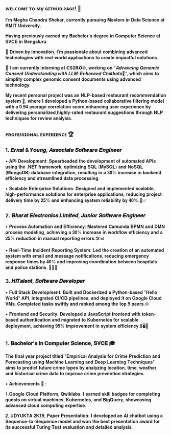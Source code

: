 ### ᴡᴇʟᴄᴏᴍᴇ ᴛᴏ ᴍy ɢɪᴛʜᴜʙ ᴩᴀɢᴇ! 👋

𝐈'𝐦 𝐌𝐞𝐠𝐡𝐚 𝐂𝐡𝐚𝐧𝐝𝐫𝐚 𝐒𝐡𝐞𝐤𝐚𝐫, 𝐜𝐮𝐫𝐫𝐞𝐧𝐭𝐥𝐲 𝐩𝐮𝐫𝐬𝐮𝐢𝐧𝐠 𝐌𝐚𝐬𝐭𝐞𝐫𝐬 𝐢𝐧 𝐃𝐚𝐭𝐚 𝐒𝐜𝐢𝐞𝐧𝐜𝐞 𝐚𝐭 𝐑𝐌𝐈𝐓 𝐔𝐧𝐢𝐯𝐞𝐫𝐬𝐢𝐭𝐲. 

𝐇𝐚𝐯𝐢𝐧𝐠 𝐩𝐫𝐞𝐯𝐢𝐨𝐮𝐬𝐥𝐲 𝐞𝐚𝐫𝐧𝐞𝐝 𝐦𝐲 𝐁𝐚𝐜𝐡𝐞𝐥𝐨𝐫'𝐬 𝐝𝐞𝐠𝐫𝐞𝐞 𝐢𝐧 𝐂𝐨𝐦𝐩𝐮𝐭𝐞𝐫 𝐒𝐜𝐢𝐞𝐧𝐜𝐞 𝐚𝐭 𝐒𝐕𝐂𝐄 𝐢𝐧 𝐁𝐞𝐧𝐠𝐚𝐥𝐮𝐫𝐮. 

🚀 𝐃𝐫𝐢𝐯𝐞𝐧 𝐛𝐲 𝐢𝐧𝐧𝐨𝐯𝐚𝐭𝐢𝐨𝐧, 𝐈’𝐦 𝐩𝐚𝐬𝐬𝐢𝐨𝐧𝐚𝐭𝐞 𝐚𝐛𝐨𝐮𝐭 𝐜𝐨𝐦𝐛𝐢𝐧𝐢𝐧𝐠 𝐚𝐝𝐯𝐚𝐧𝐜𝐞𝐝 𝐭𝐞𝐜𝐡𝐧𝐨𝐥𝐨𝐠𝐢𝐞𝐬 𝐰𝐢𝐭𝐡 𝐫𝐞𝐚𝐥-𝐰𝐨𝐫𝐥𝐝 𝐚𝐩𝐩𝐥𝐢𝐜𝐚𝐭𝐢𝐨𝐧𝐬 𝐭𝐨 𝐜𝐫𝐞𝐚𝐭𝐞 𝐢𝐦𝐩𝐚𝐜𝐭𝐟𝐮𝐥 𝐬𝐨𝐥𝐮𝐭𝐢𝐨𝐧𝐬. 

🎯 𝐈 𝐚𝐦 𝐜𝐮𝐫𝐫𝐞𝐧𝐭𝐥𝐲 𝐢𝐧𝐭𝐞𝐫𝐧𝐢𝐧𝐠 𝐚𝐭 𝗖𝗦𝗜𝗥𝗢🌐, 𝐰𝐨𝐫𝐤𝐢𝐧𝐠 𝐨𝐧 "𝑨𝒅𝒗𝒂𝒏𝒄𝒊𝒏𝒈 𝑮𝒆𝒏𝒐𝒎𝒊𝒄 𝑪𝒐𝒏𝒔𝒆𝒏𝒕 𝑼𝒏𝒅𝒆𝒓𝒔𝒕𝒂𝒏𝒅𝒊𝒏𝒈 𝒘𝒊𝒕𝒉 𝑳𝑳𝑴-𝑬𝒏𝒉𝒂𝒏𝒄𝒆𝒅 𝑪𝒉𝒂𝒕𝒃𝒐𝒕𝒔🤖",  𝐰𝐡𝐢𝐜𝐡 𝐚𝐢𝐦𝐬 𝐭𝐨 𝐬𝐢𝐦𝐩𝐥𝐢𝐟𝐲 𝐜𝐨𝐦𝐩𝐥𝐞𝐱 𝐠𝐞𝐧𝐨𝐦𝐢𝐜 𝐜𝐨𝐧𝐬𝐞𝐧𝐭 𝐝𝐨𝐜𝐮𝐦𝐞𝐧𝐭𝐬 𝐮𝐬𝐢𝐧𝐠 𝐚𝐝𝐯𝐚𝐧𝐜𝐞𝐝 𝐭𝐞𝐜𝐡𝐧𝐨𝐥𝐨𝐠𝐲.

𝐌𝐲 𝐫𝐞𝐜𝐞𝐧𝐭 𝐩𝐞𝐫𝐬𝐨𝐧𝐚𝐥 𝐩𝐫𝐨𝐣𝐞𝐜𝐭 𝐰𝐚𝐬 𝐚𝐧 𝐍𝐋𝐏-𝐛𝐚𝐬𝐞𝐝 𝐫𝐞𝐬𝐭𝐚𝐮𝐫𝐚𝐧𝐭 𝐫𝐞𝐜𝐨𝐦𝐦𝐞𝐧𝐝𝐚𝐭𝐢𝐨𝐧 𝐬𝐲𝐬𝐭𝐞𝐦 🌮, 𝐰𝐡𝐞𝐫𝐞 𝐈 𝐝𝐞𝐯𝐞𝐥𝐨𝐩𝐞𝐝 𝐚 𝐏𝐲𝐭𝐡𝐨𝐧-𝐛𝐚𝐬𝐞𝐝 𝐜𝐨𝐥𝐥𝐚𝐛𝐨𝐫𝐚𝐭𝐢𝐯𝐞 𝐟𝐢𝐥𝐭𝐞𝐫𝐢𝐧𝐠 𝐦𝐨𝐝𝐞𝐥 𝐰𝐢𝐭𝐡 𝐚 𝟎.𝟗𝟒 𝐚𝐯𝐞𝐫𝐚𝐠𝐞 𝐜𝐨𝐫𝐫𝐞𝐥𝐚𝐭𝐢𝐨𝐧 𝐬𝐜𝐨𝐫𝐞,𝐞𝐧𝐡𝐚𝐧𝐜𝐢𝐧𝐠 𝐮𝐬𝐞𝐫 𝐞𝐱𝐩𝐞𝐫𝐢𝐞𝐧𝐜𝐞 𝐛𝐲 𝐝𝐞𝐥𝐢𝐯𝐞𝐫𝐢𝐧𝐠 𝐩𝐞𝐫𝐬𝐨𝐧𝐚𝐥𝐢𝐳𝐞𝐝,𝐡𝐢𝐠𝐡𝐥𝐲-𝐫𝐚𝐭𝐞𝐝 𝐫𝐞𝐬𝐭𝐚𝐮𝐫𝐚𝐧𝐭 𝐬𝐮𝐠𝐠𝐞𝐬𝐭𝐢𝐨𝐧𝐬 𝐭𝐡𝐫𝐨𝐮𝐠𝐡 𝐍𝐋𝐏 𝐭𝐞𝐜𝐡𝐧𝐢𝐪𝐮𝐞𝐬 𝐟𝐨𝐫 𝐫𝐞𝐯𝐢𝐞𝐰 𝐚𝐧𝐚𝐥𝐲𝐬𝐢𝐬.

##

### ᴩʀᴏꜰᴇꜱꜱɪᴏɴᴀʟ ᴇxᴩᴇʀɪᴇɴᴄᴇ 🏆

### 1. 𝑬𝒓𝒏𝒔𝒕 & 𝒀𝒐𝒖𝒏𝒈, 𝑨𝒔𝒔𝒐𝒄𝒊𝒂𝒕𝒆 𝑺𝒐𝒇𝒕𝒘𝒂𝒓𝒆 𝑬𝒏𝒈𝒊𝒏𝒆𝒆𝒓
   
• 𝐀𝐏𝐈 𝐃𝐞𝐯𝐞𝐥𝐨𝐩𝐦𝐞𝐧𝐭: 𝐒𝐩𝐞𝐚𝐫𝐡𝐞𝐚𝐝𝐞𝐝 𝐭𝐡𝐞 𝐝𝐞𝐯𝐞𝐥𝐨𝐩𝐦𝐞𝐧𝐭 𝐨𝐟 𝐚𝐮𝐭𝐨𝐦𝐚𝐭𝐞𝐝 𝐀𝐏𝐈𝐬 𝐮𝐬𝐢𝐧𝐠 𝐭𝐡𝐞 .𝐍𝐄𝐓 𝐟𝐫𝐚𝐦𝐞𝐰𝐨𝐫𝐤, 𝐨𝐩𝐭𝐢𝐦𝐢𝐳𝐢𝐧𝐠 𝐒𝐐𝐋 (𝐌𝐲𝐒𝐐𝐋) 𝐚𝐧𝐝 𝐍𝐨𝐒𝐐𝐋 (𝐌𝐨𝐧𝐠𝐨𝐃𝐁) 𝐝𝐚𝐭𝐚𝐛𝐚𝐬𝐞 𝐢𝐧𝐭𝐞𝐠𝐫𝐚𝐭𝐢𝐨𝐧, 𝐫𝐞𝐬𝐮𝐥𝐭𝐢𝐧𝐠 𝐢𝐧 𝐚 𝟑𝟎% 𝐢𝐧𝐜𝐫𝐞𝐚𝐬𝐞 𝐢𝐧 𝐛𝐚𝐜𝐤𝐞𝐧𝐝 𝐞𝐟𝐟𝐢𝐜𝐢𝐞𝐧𝐜𝐲 𝐚𝐧𝐝 𝐬𝐭𝐫𝐞𝐚𝐦𝐥𝐢𝐧𝐞𝐝 𝐝𝐚𝐭𝐚 𝐩𝐫𝐨𝐜𝐞𝐬𝐬𝐢𝐧𝐠. 

• 𝐒𝐜𝐚𝐥𝐚𝐛𝐥𝐞 𝐄𝐧𝐭𝐞𝐫𝐩𝐫𝐢𝐬𝐞 𝐒𝐨𝐥𝐮𝐭𝐢𝐨𝐧𝐬: 𝐃𝐞𝐬𝐢𝐠𝐧𝐞𝐝 𝐚𝐧𝐝 𝐢𝐦𝐩𝐥𝐞𝐦𝐞𝐧𝐭𝐞𝐝 𝐬𝐜𝐚𝐥𝐚𝐛𝐥𝐞, 𝐡𝐢𝐠𝐡-𝐩𝐞𝐫𝐟𝐨𝐫𝐦𝐚𝐧𝐜𝐞 𝐬𝐨𝐥𝐮𝐭𝐢𝐨𝐧𝐬 𝐟𝐨𝐫 𝐞𝐧𝐭𝐞𝐫𝐩𝐫𝐢𝐬𝐞 𝐚𝐩𝐩𝐥𝐢𝐜𝐚𝐭𝐢𝐨𝐧𝐬, 𝐫𝐞𝐝𝐮𝐜𝐢𝐧𝐠 𝐩𝐫𝐨𝐣𝐞𝐜𝐭 𝐝𝐞𝐥𝐢𝐯𝐞𝐫𝐲 𝐭𝐢𝐦𝐞 𝐛𝐲 𝟐𝟓% 𝐚𝐧𝐝 𝐞𝐧𝐡𝐚𝐧𝐜𝐢𝐧𝐠 𝐬𝐲𝐬𝐭𝐞𝐦 𝐫𝐞𝐥𝐢𝐚𝐛𝐢𝐥𝐢𝐭𝐲 𝐛𝐲 𝟒𝟎%.🔧📈

### 2. 𝑩𝒉𝒂𝒓𝒂𝒕 𝑬𝒍𝒆𝒄𝒕𝒓𝒐𝒏𝒊𝒄𝒔 𝑳𝒊𝒎𝒊𝒕𝒆𝒅, 𝑱𝒖𝒏𝒊𝒐𝒓 𝑺𝒐𝒇𝒕𝒘𝒂𝒓𝒆 𝑬𝒏𝒈𝒊𝒏𝒆𝒆𝒓
   
• 𝐏𝐫𝐨𝐜𝐞𝐬𝐬 𝐀𝐮𝐭𝐨𝐦𝐚𝐭𝐢𝐨𝐧 𝐚𝐧𝐝 𝐄𝐟𝐟𝐢𝐜𝐢𝐞𝐧𝐜𝐲: 𝐌𝐚𝐬𝐭𝐞𝐫𝐞𝐝 𝐂𝐚𝐦𝐮𝐧𝐝𝐚 𝐁𝐏𝐌𝐍 𝐚𝐧𝐝 𝐃𝐌𝐍 𝐩𝐫𝐨𝐜𝐞𝐬𝐬 𝐦𝐨𝐝𝐞𝐥𝐢𝐧𝐠, 𝐚𝐜𝐡𝐢𝐞𝐯𝐢𝐧𝐠 𝐚 𝟑𝟎% 𝐢𝐧𝐜𝐫𝐞𝐚𝐬𝐞 𝐢𝐧 𝐰𝐨𝐫𝐤𝐟𝐥𝐨𝐰 𝐞𝐟𝐟𝐢𝐜𝐢𝐞𝐧𝐜𝐲 𝐚𝐧𝐝 𝐚 𝟐𝟓% 𝐫𝐞𝐝𝐮𝐜𝐭𝐢𝐨𝐧 𝐢𝐧 𝐦𝐚𝐧𝐮𝐚𝐥 𝐫𝐞𝐩𝐨𝐫𝐭𝐢𝐧𝐠 𝐞𝐫𝐫𝐨𝐫𝐬.🛠️📊 

• 𝐑𝐞𝐚𝐥-𝐓𝐢𝐦𝐞 𝐈𝐧𝐜𝐢𝐝𝐞𝐧𝐭 𝐑𝐞𝐩𝐨𝐫𝐭𝐢𝐧𝐠 𝐒𝐲𝐬𝐭𝐞𝐦: 𝐋𝐞𝐝 𝐭𝐡𝐞 𝐜𝐫𝐞𝐚𝐭𝐢𝐨𝐧 𝐨𝐟 𝐚𝐧 𝐚𝐮𝐭𝐨𝐦𝐚𝐭𝐞𝐝 𝐬𝐲𝐬𝐭𝐞𝐦 𝐰𝐢𝐭𝐡 𝐞𝐦𝐚𝐢𝐥 𝐚𝐧𝐝 𝐦𝐞𝐬𝐬𝐚𝐠𝐞 𝐧𝐨𝐭𝐢𝐟𝐢𝐜𝐚𝐭𝐢𝐨𝐧𝐬, 𝐫𝐞𝐝𝐮𝐜𝐢𝐧𝐠 𝐞𝐦𝐞𝐫𝐠𝐞𝐧𝐜𝐲 𝐫𝐞𝐬𝐩𝐨𝐧𝐬𝐞 𝐭𝐢𝐦𝐞𝐬 𝐛𝐲 𝟒𝟎% 𝐚𝐧𝐝 𝐢𝐦𝐩𝐫𝐨𝐯𝐢𝐧𝐠 𝐜𝐨𝐨𝐫𝐝𝐢𝐧𝐚𝐭𝐢𝐨𝐧 𝐛𝐞𝐭𝐰𝐞𝐞𝐧 𝐡𝐨𝐬𝐩𝐢𝐭𝐚𝐥𝐬 𝐚𝐧𝐝 𝐩𝐨𝐥𝐢𝐜𝐞 𝐬𝐭𝐚𝐭𝐢𝐨𝐧𝐬. 📧🚨🏥
  
### 3. 𝑯𝒊𝑻𝒂𝒍𝒆𝒏𝒕, 𝑺𝒐𝒇𝒕𝒘𝒂𝒓𝒆 𝑫𝒆𝒗𝒆𝒍𝒐𝒑𝒆𝒓
   
• 𝐅𝐮𝐥𝐥 𝐒𝐭𝐚𝐜𝐤 𝐃𝐞𝐯𝐞𝐥𝐨𝐩𝐦𝐞𝐧𝐭: 𝐁𝐮𝐢𝐥𝐭 𝐚𝐧𝐝 𝐃𝐨𝐜𝐤𝐞𝐫𝐢𝐳𝐞𝐝 𝐚 𝐏𝐲𝐭𝐡𝐨𝐧-𝐛𝐚𝐬𝐞𝐝 "𝐇𝐞𝐥𝐥𝐨 𝐖𝐨𝐫𝐥𝐝" 𝐀𝐏𝐈, 𝐢𝐧𝐭𝐞𝐠𝐫𝐚𝐭𝐞𝐝 𝐂𝐈/𝐂𝐃 𝐩𝐢𝐩𝐞𝐥𝐢𝐧𝐞𝐬, 𝐚𝐧𝐝 𝐝𝐞𝐩𝐥𝐨𝐲𝐞𝐝 𝐢𝐭 𝐨𝐧 𝐆𝐨𝐨𝐠𝐥𝐞 𝐂𝐥𝐨𝐮𝐝 𝐕𝐌𝐬. 𝐂𝐨𝐦𝐩𝐥𝐞𝐭𝐞𝐝 𝐭𝐚𝐬𝐤𝐬 𝐬𝐰𝐢𝐟𝐭𝐥𝐲 𝐚𝐧𝐝 𝐫𝐚𝐧𝐤𝐞𝐝 𝐚𝐦𝐨𝐧𝐠 𝐭𝐡𝐞 𝐭𝐨𝐩 𝟓 𝐩𝐞𝐞𝐫𝐬.⚙️

• 𝐅𝐫𝐨𝐧𝐭𝐞𝐧𝐝 𝐚𝐧𝐝 𝐒𝐞𝐜𝐮𝐫𝐢𝐭𝐲: 𝐃𝐞𝐯𝐞𝐥𝐨𝐩𝐞𝐝 𝐚 𝐉𝐚𝐯𝐚𝐒𝐜𝐫𝐢𝐩𝐭 𝐟𝐫𝐨𝐧𝐭𝐞𝐧𝐝 𝐰𝐢𝐭𝐡 𝐭𝐨𝐤𝐞𝐧-𝐛𝐚𝐬𝐞𝐝 𝐚𝐮𝐭𝐡𝐞𝐧𝐭𝐢𝐜𝐚𝐭𝐢𝐨𝐧 𝐚𝐧𝐝 𝐦𝐢𝐠𝐫𝐚𝐭𝐞𝐝 𝐭𝐨 𝐊𝐮𝐛𝐞𝐫𝐧𝐞𝐭𝐞𝐬 𝐟𝐨𝐫 𝐬𝐜𝐚𝐥𝐚𝐛𝐥𝐞 𝐝𝐞𝐩𝐥𝐨𝐲𝐦𝐞𝐧𝐭, 𝐚𝐜𝐡𝐢𝐞𝐯𝐢𝐧𝐠 𝟗𝟓% 𝐢𝐦𝐩𝐫𝐨𝐯𝐞𝐦𝐞𝐧𝐭 𝐢𝐧 𝐬𝐲𝐬𝐭𝐞𝐦 𝐞𝐟𝐟𝐢𝐜𝐢𝐞𝐧𝐜𝐲.🔒🖥️🎯

##

 ### 1. 𝐁𝐚𝐜𝐡𝐞𝐥𝐨𝐫’𝐬 𝐢𝐧 𝐂𝐨𝐦𝐩𝐮𝐭𝐞𝐫 𝐒𝐜𝐢𝐞𝐧𝐜𝐞, 𝐒𝐕𝐂𝐄 🎓

𝐓𝐡𝐞 𝐟𝐢𝐧𝐚𝐥 𝐲𝐞𝐚𝐫 𝐩𝐫𝐨𝐣𝐞𝐜𝐭 𝐭𝐢𝐭𝐥𝐞𝐝 "𝐄𝐦𝐩𝐢𝐫𝐢𝐜𝐚𝐥 𝐀𝐧𝐚𝐥𝐲𝐬𝐢𝐬 𝐟𝐨𝐫 𝐂𝐫𝐢𝐦𝐞 𝐏𝐫𝐞𝐝𝐢𝐜𝐭𝐢𝐨𝐧 𝐚𝐧𝐝 𝐅𝐨𝐫𝐞𝐜𝐚𝐬𝐭𝐢𝐧𝐠 𝐮𝐬𝐢𝐧𝐠 𝐌𝐚𝐜𝐡𝐢𝐧𝐞 𝐋𝐞𝐚𝐫𝐧𝐢𝐧𝐠 𝐚𝐧𝐝 𝐃𝐞𝐞𝐩 𝐋𝐞𝐚𝐫𝐧𝐢𝐧𝐠 𝐓𝐞𝐜𝐡𝐧𝐢𝐪𝐮𝐞𝐬" 𝐚𝐢𝐦𝐬 𝐭𝐨 𝐩𝐫𝐞𝐝𝐢𝐜𝐭 𝐟𝐮𝐭𝐮𝐫𝐞 𝐜𝐫𝐢𝐦𝐞 𝐭𝐲𝐩𝐞𝐬 𝐛𝐲 𝐚𝐧𝐚𝐥𝐲𝐳𝐢𝐧𝐠 𝐥𝐨𝐜𝐚𝐭𝐢𝐨𝐧, 𝐭𝐢𝐦𝐞, 𝐰𝐞𝐚𝐭𝐡𝐞𝐫, 𝐚𝐧𝐝 𝐡𝐢𝐬𝐭𝐨𝐫𝐢𝐜𝐚𝐥 𝐜𝐫𝐢𝐦𝐞 𝐝𝐚𝐭𝐚 𝐭𝐨 𝐢𝐦𝐩𝐫𝐨𝐯𝐞 𝐜𝐫𝐢𝐦𝐞 𝐩𝐫𝐞𝐯𝐞𝐧𝐭𝐢𝐨𝐧 𝐬𝐭𝐫𝐚𝐭𝐞𝐠𝐢𝐞𝐬. 

• 𝐀𝐜𝐡𝐢𝐞𝐯𝐞𝐦𝐞𝐧𝐭𝐬 🏅 :

𝟏.𝐆𝐨𝐨𝐠𝐥𝐞 𝐂𝐥𝐨𝐮𝐝 𝐏𝐥𝐚𝐭𝐟𝐨𝐫𝐦, 𝐐𝐰𝐢𝐤𝐥𝐚𝐛𝐬: 𝐈 𝐞𝐚𝐫𝐧𝐞𝐝 𝐬𝐤𝐢𝐥𝐥 𝐛𝐚𝐝𝐠𝐞𝐬 𝐟𝐨𝐫 𝐜𝐨𝐦𝐩𝐥𝐞𝐭𝐢𝐧𝐠 𝐪𝐮𝐞𝐬𝐭𝐬 𝐨𝐧 𝐯𝐢𝐫𝐭𝐮𝐚𝐥 𝐦𝐚𝐜𝐡𝐢𝐧𝐞𝐬, 𝐊𝐮𝐛𝐞𝐫𝐧𝐞𝐭𝐞𝐬, 𝐚𝐧𝐝 𝐁𝐢𝐠𝐐𝐮𝐞𝐫𝐲, 𝐬𝐡𝐨𝐰𝐜𝐚𝐬𝐢𝐧𝐠 𝐚𝐝𝐯𝐚𝐧𝐜𝐞𝐝 𝐜𝐥𝐨𝐮𝐝 𝐜𝐨𝐦𝐩𝐮𝐭𝐢𝐧𝐠 𝐞𝐱𝐩𝐞𝐫𝐭𝐢𝐬𝐞.

𝟐. 𝐔𝐃𝐘𝐔𝐊𝐓𝐀 𝟐𝐊𝟏𝟗, 𝐏𝐚𝐩𝐞𝐫 𝐏𝐫𝐞𝐬𝐞𝐧𝐭𝐚𝐭𝐢𝐨𝐧: 𝐈 𝐝𝐞𝐯𝐞𝐥𝐨𝐩𝐞𝐝 𝐚𝐧 𝐀𝐈 𝐜𝐡𝐚𝐭𝐛𝐨𝐭 𝐮𝐬𝐢𝐧𝐠 𝐚 𝐒𝐞𝐪𝐮𝐞𝐧𝐜𝐞-𝐭𝐨-𝐒𝐞𝐪𝐮𝐞𝐧𝐜𝐞 𝐦𝐨𝐝𝐞𝐥 𝐚𝐧𝐝 𝐰𝐨𝐧 𝐭𝐡𝐞 𝐛𝐞𝐬𝐭 𝐩𝐫𝐞𝐬𝐞𝐧𝐭𝐚𝐭𝐢𝐨𝐧 𝐚𝐰𝐚𝐫𝐝 𝐟𝐨𝐫 𝐢𝐭𝐬 𝐬𝐮𝐜𝐜𝐞𝐬𝐬𝐟𝐮𝐥 𝐓𝐮𝐫𝐢𝐧𝐠 𝐓𝐞𝐬𝐭 𝐞𝐯𝐚𝐥𝐮𝐚𝐭𝐢𝐨𝐧 𝐚𝐧𝐝 𝐝𝐞𝐭𝐚𝐢𝐥𝐞𝐝 𝐚𝐧𝐚𝐥𝐲𝐬𝐢𝐬.
   

